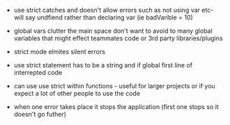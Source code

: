 * use strict catches and doesn't allow errors such as not using var etc- will say undfiend rather than declaring var  (ie badVarible = 10)

* global vars clutter the main space
don't want to avoid to many global variables that might effect teammates code or 3rd party libraries/plugins

* strict mode elmites silent errors

* use strict statement has to be a string and if global first line of interrepted code 

* can use use strict within functions - useful for larger projects or if you expect a lot of other people to use the code

* when one error takes place it stops the application (first one stops so it doesn't go futher)